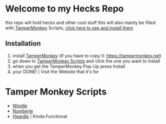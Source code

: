 # Welcome to my Hecks Repo
this repo will hold hecks and  other cool stuff
this will also mainly be filled with [TamperMonkey](https://tampermonkey.net) Scripts, [click here to see and install them](#tamper-monkey-scripts)

## Installation
1. install [TamperMonkey](https://tampermonkey.net) (if you have to copy it: https://tampermonkey.net)
2. go down to [TamperMonkey Scripts](#tamper-monkey-scripts) and click the one you want to install
3. when you get the TamperMonkey Pop-Up press Install
4. your DONE! | Visit the Website that it's for

# Tamper Monkey Scripts
 - [Wordle](https://raw.githubusercontent.com/CoopPlayzz/tampermonkeyhecks/main/wordle/heck.user.js)
 - [Numberle](https://raw.githubusercontent.com/CoopPlayzz/tampermonkeyhecks/main/numberle/heck.user.js)
 - [Heardle](https://raw.githubusercontent.com/CoopPlayzz/tampermonkeyhecks/main/heardle/heck.user.js) | Kinda Functional
